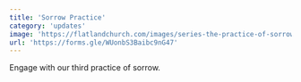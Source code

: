 ```yaml
---
title: 'Sorrow Practice'
category: 'updates'
image: 'https://flatlandchurch.com/images/series-the-practice-of-sorrow.jpg'
url: 'https://forms.gle/WUonbS3Baibc9nG47'
---
```


Engage with our third practice of sorrow.
